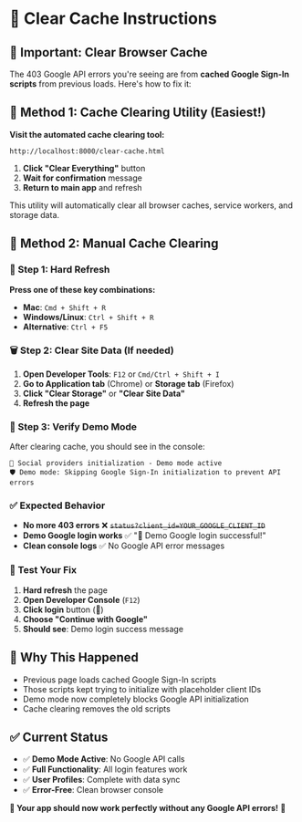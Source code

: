 # 🧹 Clear Cache Instructions

## 🚨 Important: Clear Browser Cache

The 403 Google API errors you're seeing are from **cached Google Sign-In scripts** from previous loads. Here's how to fix it:

## 🚀 Method 1: Cache Clearing Utility (Easiest!)

**Visit the automated cache clearing tool:**
```
http://localhost:8000/clear-cache.html
```

1. **Click "Clear Everything"** button
2. **Wait for confirmation** message
3. **Return to main app** and refresh

This utility will automatically clear all browser caches, service workers, and storage data.

## 🔧 Method 2: Manual Cache Clearing

### 🔄 Step 1: Hard Refresh
**Press one of these key combinations:**
- **Mac**: `Cmd + Shift + R`
- **Windows/Linux**: `Ctrl + Shift + R`
- **Alternative**: `Ctrl + F5`

### 🗑️ Step 2: Clear Site Data (If needed)
1. **Open Developer Tools**: `F12` or `Cmd/Ctrl + Shift + I`
2. **Go to Application tab** (Chrome) or **Storage tab** (Firefox)
3. **Click "Clear Storage"** or **"Clear Site Data"**
4. **Refresh the page**

### 🧪 Step 3: Verify Demo Mode
After clearing cache, you should see in the console:
```
🎯 Social providers initialization - Demo mode active
🛡️ Demo mode: Skipping Google Sign-In initialization to prevent API errors
```

### ✅ Expected Behavior
- **No more 403 errors** ❌ ~~`status?client_id=YOUR_GOOGLE_CLIENT_ID`~~
- **Demo Google login works** ✅ "🎉 Demo Google login successful!"
- **Clean console logs** ✅ No Google API error messages

### 🎯 Test Your Fix
1. **Hard refresh** the page
2. **Open Developer Console** (`F12`)
3. **Click login** button (👤)
4. **Choose "Continue with Google"**
5. **Should see**: Demo login success message

## 🔧 Why This Happened
- Previous page loads cached Google Sign-In scripts
- Those scripts kept trying to initialize with placeholder client IDs
- Demo mode now completely blocks Google API initialization
- Cache clearing removes the old scripts

## ✅ Current Status
- ✅ **Demo Mode Active**: No Google API calls
- ✅ **Full Functionality**: All login features work
- ✅ **User Profiles**: Complete with data sync
- ✅ **Error-Free**: Clean browser console

**🌟 Your app should now work perfectly without any Google API errors!** 🔮 